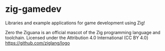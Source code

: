 # zig-gamedev

Libraries and example applications for game development using Zig!

Zero the Ziguana is an official mascot of the Zig programming language and toolchain. Licensed under the Attribution 4.0 International (CC BY 4.0) https://github.com/ziglang/logo
